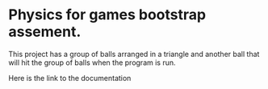 # Physics for games bootstrap assement.

This project has a group of balls arranged in a triangle and another ball that will hit the group of balls when the program is run.

Here is the link to the documentation

